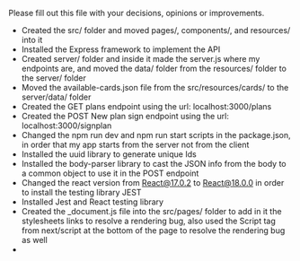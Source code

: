 Please fill out this file with your decisions, opinions or improvements.

- Created the src/ folder and moved pages/, components/, and resources/ into it
- Installed the Express framework to implement the API
- Created server/ folder and inside it made the server.js where my endpoints are, and moved the data/ folder from the resources/ folder to the server/ folder
- Moved the available-cards.json file from the src/resources/cards/ to the server/data/ folder
- Created the GET plans endpoint using the url: localhost:3000/plans
- Created the POST New plan sign endpoint using the url: localhost:3000/signplan
- Changed the npm run dev and npm run start scripts in the package.json, in order that my app starts from the server not from the client
- Installed the uuid library to generate unique Ids
- Installed the body-parser library to cast the JSON info from the body to a common object to use it in the POST endpoint
- Changed the react version from React@17.0.2 to React@18.0.0 in order to install the testing library JEST
- Installed Jest and React testing library
- Created the _document.js file into the src/pages/ folder to add in it the stylesheets links to resolve a rendering bug, also used the Script tag from next/script at the bottom of the page to resolve the rendering bug as well
-  